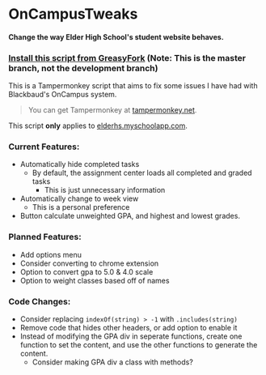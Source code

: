 # OnCampusTweaks
#### Change the way Elder High School's student website behaves.
### [Install this script from GreasyFork](https://greasyfork.org/en/scripts/395961-oncampustweaks) (Note: This is the master branch, not the development branch)

This is a Tampermonkey script that aims to fix some issues I have had with Blackbaud's OnCampus system.

> You can get Tampermonkey at [tampermonkey.net](https://www.tampermonkey.net/).

This script **only** applies to [elderhs.myschoolapp.com](elderhs.myschoolapp.com).

### Current Features:   
-  Automatically hide completed tasks
    - By default, the assignment center loads all completed and graded tasks
        - This is just unnecessary information
- Automatically change to week view
    - This is a personal preference
- Button calculate unweighted GPA, and highest and lowest grades.

    
### Planned Features:
- Add options menu
- Consider converting to chrome extension
- Option to convert gpa to 5.0 & 4.0 scale
- Option to weight classes based off of names

### Code Changes:
- Consider replacing `indexOf(string) > -1` with `.includes(string)`
- Remove code that hides other headers, or add option to enable it
- Instead of modifying the GPA div in seperate functions, create one function to set the content, and use the other functions to generate the content.
    - Consider making GPA div a class with methods?
